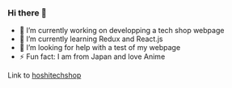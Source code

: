 ### Hi there 👋

- 🔭 I’m currently working on developping a tech shop webpage
- 🌱 I’m currently learning Redux and React.js
- 🤔 I’m looking for help with a test of my webpage
- ⚡ Fun fact: I am from Japan and love Anime

Link to [hoshitechshop](https://hoshitechshop.online/)
<!--
**Mikihosino/Mikihosino** is a ✨ _special_ ✨ repository because its `README.md` (this file) appears on your GitHub profile.

Here are some ideas to get you started:

- 🔭 I’m currently working on ...
- 🌱 I’m currently learning ...
- 👯 I’m looking to collaborate on ...
- 🤔 I’m looking for help with ...
- 💬 Ask me about ...
- 📫 How to reach me: ...
- 😄 Pronouns: ...
- ⚡ Fun fact: ...
-->
